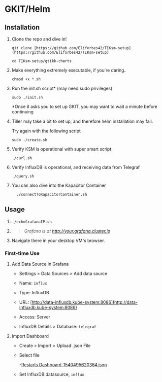 
# GKIT/Helm

## Installation

1.   Clone the repo and dive in!

         git clone [https://github.com/Eliforbes42/TIKsm-setup](https://github.com/Eliforbes42/TIKsm-setup)

         cd TIKsm-setup/gtikk-charts

2.   Make everything extremely executable, if you're daring..

         chmod +x *.sh

3.   Run the init.sh script* (may need sudo privileges)
                   
         sudo ./init.sh
        *Once it asks you to set up GKIT, you may want to wait a minute before continuing

4.   Tiller may take a bit to set up, and therefore helm installation may fail.

        Try again with the following script

         sudo ./create.sh

5.   Verify KSM is operational with super smart script

         ./curl.sh

6.   Verify InfluxDB is operational, and receiving data from Telegraf

         ./query.sh
       
7.   You can also dive into the Kapacitor Container

           ./connectToKapacitorContainer.sh




## Usage

1.    `./echoGrafanaIP.sh`
2. > _Grafana is at http://your.grafana.cluster.ip_
3.  Navigate there in your desktop VM's browser.

### First-time Use
1.  Add Data Source in Grafana

    -   Settings > Data Sources > Add data source

    -   Name: `influx`
    -   Type: InfluxDB
    -   URL: [http://data-influxdb.kube-system:8086](http://data-influxdb.kube-system:8086)
    -   Access: Server
    -   InfluxDB Details > Database: `telegraf`

2.   Import Dashboard

     -   Create > Import > Upload .json File
   
      -   Select file
         
           -[Restarts Dashboard-1540495620364.json](https://github.com/Eliforbes42/TIKsm-setup/blob/master/Restarts%20Dashboard-1540495620364.json "Restarts Dashboard-1540495620364.json")
         
      -   Set InfluxDB datasource, `influx`
